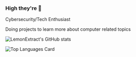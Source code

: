 ### High they're 🌊

Cybersecurity/Tech Enthusiast

Doing projects to learn more about computer related topics

![LemonExtract's GitHub stats](https://github-readme-stats.vercel.app/api?username=LemonExtract&theme=tokyonight)

![Top Languages Card](https://github-readme-stats.vercel.app/api/top-langs/?username=LemonExtract&layout=compact)
